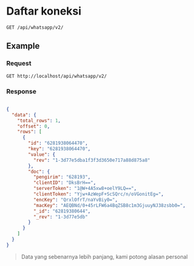 # Daftar koneksi

```http
GET /api/whatsapp/v2/
```

## Example

### Request

```http
GET http://localhost/api/whatsapp/v2/
```

### Response
```json

{
  "data": {
    "total_rows": 1,
    "offset": 0,
    "rows": [
      {
        "id": "6281938064470",
        "key": "6281938064470",
        "value": {
          "rev": "1-3d77e5dba1f3f3d3650e717a88d875a8"
        },
        "doc": {
          "pengirim": "628193",
          "clientID": "DksBrH==",
          "serverToken": "1@W+4A5xw8+oelY9LQ==",
          "clientToken": "Yjw+AzWepF+ScSQrc/n/oVGonitEg=",
          "encKey": "QrxlOfrT/naYvBiy0=",
          "macKey": "AEQBNd/0+45rLFW6a4BqZSB8c1m3GjuuyNJ38zsbb0=",
          "_id": "62819380644",
          "_rev": "1-3d77e5db"
        }
      }
    ]
  }
}
```

> Data yang sebenarnya lebih panjang, kami potong alasan personal
